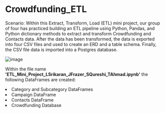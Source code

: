 # Crowdfunding_ETL

Scenario:
Within this Extract, Transform, Load (ETL) mini project, our group of four has practiced building an ETL pipeline using Python, Pandas, and Python dictionary methods to extract and transform Crowdfunding and Contacts data. After the data has been transformed, the data is exported into four CSV files and used to create an ERD and a table schema. Finally, the CSV file data is imported into a Postgres database.

![image](https://github.com/lishanisrikaran/Crowdfunding_ETL/assets/126973634/fb1ab855-ae03-4696-b1a9-a2f46d0f8b4c)

Within the file name <b>'ETL_Mini_Project_LSrikaran_JFrazer_SQureshi_TAhmad.ipynb'</b> the following DataFrames are created:
<li> Category and Subcategory DataFrames
<li> Campaign DataFrame
<li> Contacts DataFrame
<li> Crowdfunding Database
